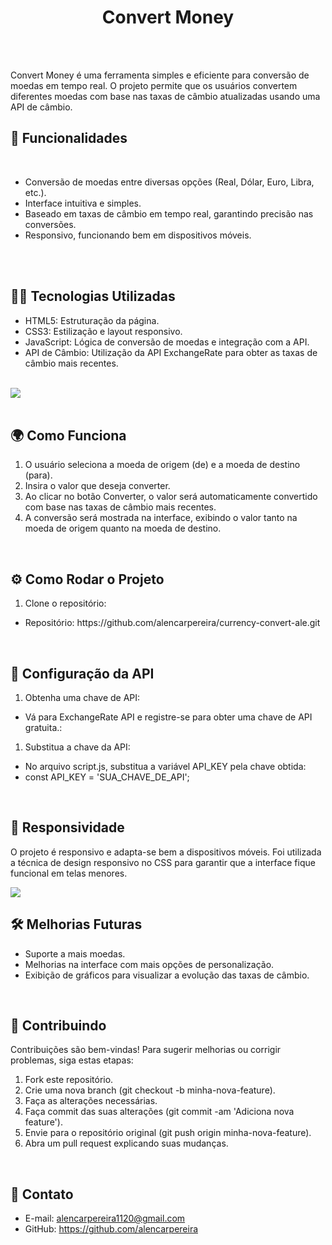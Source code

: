 <h1 align="center">Convert Money</h1>
<br>
<br>
<p>Convert Money é uma ferramenta simples e eficiente para conversão de moedas em tempo real. O projeto permite que os usuários convertem diferentes moedas com base nas taxas de câmbio atualizadas usando uma API de câmbio.</p>
<h2>🚀 Funcionalidades</h2>
<br>
<ul>
  <li>Conversão de moedas entre diversas opções (Real, Dólar, Euro, Libra, etc.).</li>
  <li>Interface intuitiva e simples.</li>
  <li>Baseado em taxas de câmbio em tempo real, garantindo precisão nas conversões.</li>
  <li>Responsivo, funcionando bem em dispositivos móveis.</li>
</ul>
<br>
<br>
<h2>🧑‍💻 Tecnologias Utilizadas</h2>
<ul>
  <li>HTML5: Estruturação da página.</li>
  <li>CSS3: Estilização e layout responsivo.</li>
  <li>JavaScript: Lógica de conversão de moedas e integração com a API.</li>
  <li>API de Câmbio: Utilização da API ExchangeRate para obter as taxas de câmbio mais recentes.</li>
</ul>
<br>
<img src="https://github.com/alencarpereira/currency-convert-ale/blob/main/assets/currency.png?raw=true">
<br>
<br>
<h2>🌍 Como Funciona</h2>
<ol>
  <li>O usuário seleciona a moeda de origem (de) e a moeda de destino (para).</li>
  <li>Insira o valor que deseja converter.</li>
  <li>Ao clicar no botão Converter, o valor será automaticamente convertido com base nas taxas de câmbio mais recentes.</li>
  <li>A conversão será mostrada na interface, exibindo o valor tanto na moeda de origem quanto na moeda de destino.</li>
</ol>
<br>
<h2>⚙️ Como Rodar o Projeto</h2>
<ol>
  <li>Clone o repositório:</li>
</ol>
<ul>
  <li><p  <a href="https://github.com/alencarpereira/currency-convert-ale.git"></a>Repositório:  https://github.com/alencarpereira/currency-convert-ale.git</p></li>
</ul>
<br>
<h2>📝 Configuração da API</h2>
<ol>
  <li>Obtenha uma chave de API:</li>
</ol>
<ul>
  <li>Vá para ExchangeRate API e registre-se para obter uma chave de API gratuita.:</li>
</ul>
<ol>
  <li>Substitua a chave da API:</li>
</ol>
<ul>
  <li>No arquivo script.js, substitua a variável API_KEY pela chave obtida:</li>
  <li>const API_KEY = 'SUA_CHAVE_DE_API';</li>
</ul>
<br>
<h2>📱 Responsividade</h2>
<p>O projeto é responsivo e adapta-se bem a dispositivos móveis. Foi utilizada a técnica de design responsivo no CSS para garantir que a interface fique funcional em telas menores.</p>
<img src="https://github.com/alencarpereira/currency-convert-ale/blob/main/assets/currency-value.png?raw=true">
<br>
<h2>🛠️ Melhorias Futuras</h2>
<ul>
  <li>Suporte a mais moedas.</li>
  <li>Melhorias na interface com mais opções de personalização.</li>
  <li>Exibição de gráficos para visualizar a evolução das taxas de câmbio.</li>
</ul>
<br>
<h2>💬 Contribuindo</h2>
<p>Contribuições são bem-vindas! Para sugerir melhorias ou corrigir problemas, siga estas etapas:</p>
<ol>
  <li>Fork este repositório.</li>
  <li>Crie uma nova branch (git checkout -b minha-nova-feature).</li>
  <li>Faça as alterações necessárias.</li>
  <li>Faça commit das suas alterações (git commit -am 'Adiciona nova feature').</li>
  <li>Envie para o repositório original (git push origin minha-nova-feature).</li>
  <li>Abra um pull request explicando suas mudanças.</li>
</ol>
<br>
<h2>📧 Contato</h2>
<ul>
  <li>E-mail:   <a href="https://alencarpereira1120@gmail.com">alencarpereira1120@gmail.com</a></li>
  <li>GitHub:   <a href="https://github.com/alencarpereira"> https://github.com/alencarpereira</a></li>
</ul>


